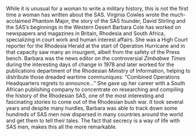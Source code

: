 While it is unusual for a woman to write a military history, this is not the first time a woman has written about the SAS. Virginia Cowles wrote the much-acclaimed Phantom Major, the story of the SAS founder, David Stirling and the SAS’s beginnings in the Western Desert
Barbara Cole has worked on newspapers and magazines in Britain, Rhodesia and South Africa, specializing in court work and human interest affairs. She was a High Court reporter for the Rhodesia Herald at the start of Operation Hurricane and in that capacity saw many an insurgent, albeit from the safety of the Press bench.
Barbara was the news editor on the controversial _Zimbabwe Times_ during the interesting days of change in 1978 and later worked for the publications department of the Rhodesian Ministry of Information, helping to distribute those dreaded wartime communiques:
“Combined Operations Headquarters regrets to announce…”
She gave up her career with a South African publishing company to concentrate on researching and compiling the history of the Rhodesian SAS, one of the most interesting and fascinating stories to come out of the Rhodesian bush war. It took several years and despite many hurdles, Barbara was able to track down some hundreds of SAS men now dispersed in many countries around the world and get them to tell their tales. The fact that secrecy is a way of life with SAS men, makes this all the more remarkable.
